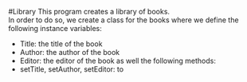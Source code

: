 #Library
This program creates a library of books.
<br>
In order to do so, we create a class for the books where we define the following instance variables:
  - Title: the title of the book
  - Author: the author of the book
  - Editor: the editor of the book
as well the following methods:
  - setTitle, setAuthor, setEditor: to 
